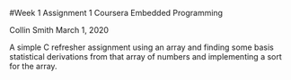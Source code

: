 #Week 1 Assignment 1 Coursera Embedded Programming

Collin Smith
March 1, 2020

A simple C refresher assignment using an array and 
finding some basis statistical derivations from that
array of numbers and implementing a sort for the 
array.
